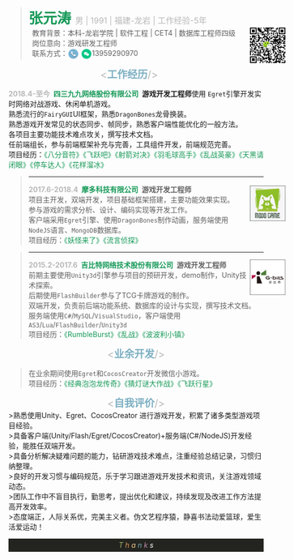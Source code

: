 
><span style="font-size:28px;color:#159957;"><strong>张元涛</strong>&nbsp;<span style="color:#b8b8b8;font-size:16px;">男 | 1991 | 福建-龙岩 | 工作经验-5年</span></span><br>
><img src="assets/code.jpg"  width="70" height="70" type="image/jpeg" style="float: right;margin-bottom: 1em; margin-right: -3.05em;">
>&ensp;教育背景：本科-龙岩学院 | 软件工程 | CET4 | 数据库工程师四级<br>
>&ensp;岗位意向：游戏研发工程师<br>
>&ensp;联系方式：<img src="assets/电话2.png"  width="22" height="22" type="image/jpeg" style="vertical-align: middle;"> <img src="assets/微信1.png"  width="22" height="22" type="image/jpeg"  style="vertical-align: middle;">13959290970 

<center><span style="font-size:20px;color:#b8b8b8"><<span style="color:#7cafc2"><strong>工作经历</strong></span>/></span></center>

<strong><span style="color:#b8b8b8">2018.4-至今</span>&ensp;<span style="color:#159957">四三九九网络股份有限公司</span>&ensp;游戏开发工程师</strong>使用 `Egret`引擎开发实时网络对战游戏、休闲单机游戏。<br>
熟悉流行的`FairyGUI`UI框架，熟悉`DragonBones`龙骨换装。<br>
熟悉游戏开发常见的状态同步、帧同步，熟悉客户端性能优化的一般方法。<br>
各项目主要功能技术难点攻关，撰写技术文档。<br>
任前端组长，参与前端框架补充与完善，工具组件开发，前端规范完善。<br>
项目经历：<span style="color:#159957">《八分音符》《飞跃吧》《射箭对决》《羽毛球高手》《乱战英豪》《天黑请闭眼》《停车达人》《花样溜冰》

>---
><strong><span style="color:#b8b8b8">2017.6-2018.4</span>&ensp;<span style="color:#159957">摩多科技有限公司</span>&ensp;游戏开发工程师</strong>
><img src="assets/modo.png"  width="70" height="70" type="image/jpeg" style="float: right;margin-top: 0.2em; margin-right: -3.05em; "> <br>
>项目主开发，双端开发，项目基础框架搭建，主要功能效果实现。<br>
>参与游戏的需求分析、设计、编码实现等开发工作。<br>
>客户端采用`Egret`引擎、使用`DragonBones`制作动画，服务端使用`NodeJS`语言、`MongoDB`数据库。<br>
>项目经历：<span style="color:#159957">《妖怪来了》《流言侦探》</span>

>---
><strong><span style="color:#b8b8b8">2015.2-2017.6</span>&ensp;<span style="color:#159957">吉比特网络技术股份有限公司</span>&ensp;游戏开发工程师</strong>
><img src="assets/gbits.png"  width="70" height="70" type="image/jpeg" style="float: right;margin-top: 0.em;  margin-right: -3.05em; "> <br>
>前期主要使用`Unity3d`引擎参与项目的预研开发，demo制作，Unity技术探索。<br>
>后期使用`FlashBuilder`参与了TCG卡牌游戏的制作。<br>
>双端开发，负责前后端功能系统、数据库的设计与实现，撰写技术文档。<br>
>服务端使用`C#`/`MySQL`/`VisualStudio`，客户端使用`AS3`/`Lua`/`FlashBuilder`/`Unity3d`<br>
>项目经历：<span style="color:#159957">《RumbleBurst》《乱战》《波波利小镇》</span>

<center><span style="font-size:20px;color:#b8b8b8"><<span style="color:#7cafc2"><strong>业余开发</strong></span>/></span></center>

>在业余期间使用`Egret`和`CocosCreator`开发微信小游戏。<br>
>项目经历：<span style="color:#159957">《经典泡泡龙传奇》《猜灯谜大作战》《飞跃行星》</span>

<center><span style="font-size:20px;color:#b8b8b8"><<span style="color:#7cafc2"><strong>自我评价</strong></span>/></span></center>
>熟悉使用Unity、Egret、CocosCreator 进行游戏开发，积累了诸多类型游戏项目经验。<br>
>具备客户端(Unity/Flash/Egret/CocosCreator)+服务端(C#/NodeJS)开发经验，能胜任双端开发。<br>
>具备分析解决疑难问题的能力，钻研游戏技术难点，注重经验总结记录，习惯归纳整理。<br>
>良好的开发习惯与编码规范，乐于学习跟进游戏开发技术和资讯，关注游戏领域动态。<br>
>团队工作中不盲目执行，勤思考，提出优化和建议，持续发现及改进工作方法提高开发效率。<br>
>态度端正，人际关系优，完美主义者。伪文艺程序猿，静喜书法动爱篮球，爱生活爱运动！<br>

<p style="background-color:#23241F; width:100%; height:26px;line-height:26px;text-align:center;font-size:14px">
<i>
<span style="color:#a1b56c">T</span>
<span style="color:#dc9656">h</span>
<span style="color:#f7ca88">a</span>
<span style="color:#7cafc2">n</span>
<span style="color:#ba8baf">k</span>
<span style="color:#ffffff">s</span>
</i>
</p>